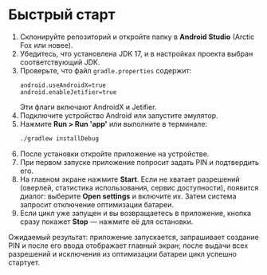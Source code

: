 # Быстрый старт

1. Склонируйте репозиторий и откройте папку в **Android Studio** (Arctic Fox или новее).
2. Убедитесь, что установлена JDK 17, и в настройках проекта выбран соответствующий JDK.
3. Проверьте, что файл `gradle.properties` содержит:
   ```
   android.useAndroidX=true
   android.enableJetifier=true
   ```
   Эти флаги включают AndroidX и Jetifier.
4. Подключите устройство Android или запустите эмулятор.
5. Нажмите **Run > Run 'app'** или выполните в терминале:
   ```bash
   ./gradlew installDebug
   ```
6. После установки откройте приложение на устройстве.
7. При первом запуске приложение попросит задать PIN и подтвердить его.
8. На главном экране нажмите **Start**. Если не хватает разрешений (оверлей, статистика использования, сервис доступности), появится диалог: выберите **Open settings** и включите их. Затем система запросит отключение оптимизации батареи.
9. Если цикл уже запущен и вы возвращаетесь в приложение, кнопка сразу покажет **Stop** — нажмите её для остановки.

Ожидаемый результат: приложение запускается, запрашивает создание PIN и после его ввода отображает главный экран; после выдачи всех разрешений и исключения из оптимизации батареи цикл успешно стартует.
